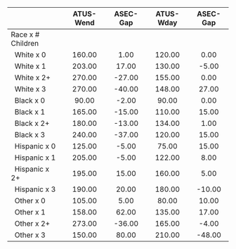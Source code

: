 
|                      |    ATUS-Wend |     ASEC-Gap |    ATUS-Wday |     ASEC-Gap |
| -------------------- | :----------: | :----------: | :----------: | :----------: |
| Race x # Children    |              |              |              |              |
| &nbsp;&nbsp;White x 0 |       160.00 |         1.00 |       120.00 |         0.00 |
| &nbsp;&nbsp;White x 1 |       203.00 |        17.00 |       130.00 |        -5.00 |
| &nbsp;&nbsp;White x 2+ |       270.00 |       -27.00 |       155.00 |         0.00 |
| &nbsp;&nbsp;White x 3 |       270.00 |       -40.00 |       148.00 |        27.00 |
| &nbsp;&nbsp;Black x 0 |        90.00 |        -2.00 |        90.00 |         0.00 |
| &nbsp;&nbsp;Black x 1 |       165.00 |       -15.00 |       110.00 |        15.00 |
| &nbsp;&nbsp;Black x 2+ |       180.00 |       -13.00 |       134.00 |         1.00 |
| &nbsp;&nbsp;Black x 3 |       240.00 |       -37.00 |       120.00 |        15.00 |
| &nbsp;&nbsp;Hispanic x 0 |       125.00 |        -5.00 |        75.00 |        15.00 |
| &nbsp;&nbsp;Hispanic x 1 |       205.00 |        -5.00 |       122.00 |         8.00 |
| &nbsp;&nbsp;Hispanic x 2+ |       195.00 |        15.00 |       160.00 |         5.00 |
| &nbsp;&nbsp;Hispanic x 3 |       190.00 |        20.00 |       180.00 |       -10.00 |
| &nbsp;&nbsp;Other x 0 |       105.00 |         5.00 |        80.00 |        10.00 |
| &nbsp;&nbsp;Other x 1 |       158.00 |        62.00 |       135.00 |        17.00 |
| &nbsp;&nbsp;Other x 2+ |       273.00 |       -36.00 |       165.00 |        -4.00 |
| &nbsp;&nbsp;Other x 3 |       150.00 |        80.00 |       210.00 |       -48.00 |

